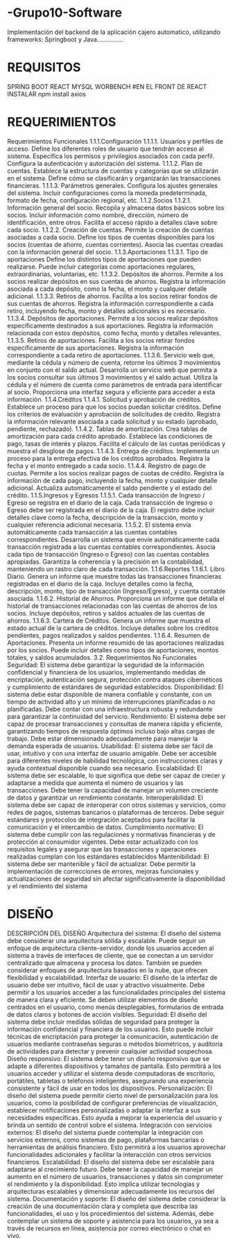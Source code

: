 # -Grupo10-Software
Implementación del backend de la aplicación cajero automatico, utilizando frameworks: Springboot y Java...............


# REQUISITOS
SPRING BOOT
REACT
MYSQL WORBENCH
#EN EL FRONT DE REACT INSTALAR
npm install axios

# REQUERIMIENTOS
 Requerimientos Funcionales
1.1.1.Configuración
1.1.1.1. Usuarios y perfiles de acceso.
Define los diferentes roles de usuario que tendrán acceso al sistema.
Especifica los permisos y privilegios asociados con cada perfil.
Configura la autenticación y autorización del sistema.
1.1.1.2. Plan de cuentas.
Establece la estructura de cuentas y categorías que se utilizarán en el sistema.
Define cómo se clasificarán y organizarán las transacciones financieras.
1.1.1.3. Parámetros generales.
Configura los ajustes generales del sistema.
Incluir configuraciones como la moneda predeterminada, formato de fecha, configuración regional, etc.
1.1.2.Socios
1.1.2.1. Información general del socio.
Recopila y almacena datos básicos sobre los socios.
Incluir información como nombre, dirección, número de identificación, entre otros.
Facilita el acceso rápido a detalles clave sobre cada socio.
1.1.2.2. Creación de cuentas.
Permite la creación de cuentas asociadas a cada socio.
Define los tipos de cuentas disponibles para los socios (cuentas de ahorro, cuentas corrientes).
Asocia las cuentas creadas con la información general del socio.
1.1.3.Aportaciones
1.1.3.1. Tipo de aportaciones
Define los distintos tipos de aportaciones que pueden realizarse.
Puede incluir categorías como aportaciones regulares, extraordinarias, voluntarias, etc.
1.1.3.2. Depósitos de ahorros.
Permite a los socios realizar depósitos en sus cuentas de ahorros.
Registra la información asociada a cada depósito, como la fecha, el monto y cualquier detalle adicional.
1.1.3.3. Retiros de ahorros.
Facilita a los socios retirar fondos de sus cuentas de ahorros.
Registra la información correspondiente a cada retiro, incluyendo fecha, monto y detalles adicionales
si es necesario.
1.1.3.4. Depósitos de aportaciones.
Permite a los socios realizar depósitos específicamente destinados a sus aportaciones.
Registra la información relacionada con estos depósitos, como fecha, monto y detalles relevantes.
1.1.3.5. Retiros de aportaciones.
Facilita a los socios retirar fondos específicamente de sus aportaciones.
Registra la información correspondiente a cada retiro de aportaciones.
1.1.3.6. Servicio web que, mediante la cédula y número de cuenta, retorne los
últimos 3 movimientos en conjunto con el saldo actual.
Desarrolla un servicio web que permita a los socios consultar sus últimos 3 movimientos y el saldo
actual.
Utiliza la cédula y el número de cuenta como parámetros de entrada para identificar al socio.
Proporciona una interfaz segura y eficiente para acceder a esta información.
1.1.4.Créditos
1.1.4.1. Solicitud y aprobación de créditos.
Establece un proceso para que los socios puedan solicitar créditos.
Define los criterios de evaluación y aprobación de solicitudes de crédito.
Registra la información relevante asociada a cada solicitud y su estado (aprobado, pendiente,
rechazado).
1.1.4.2. Tablas de amortización.
Crea tablas de amortización para cada crédito aprobado.
Establece las condiciones de pago, tasas de interés y plazos.
Facilita el cálculo de las cuotas periódicas y muestra el desglose de pagos.
1.1.4.3. Entrega de créditos.
Implementa un proceso para la entrega efectiva de los créditos aprobados.
Registra la fecha y el monto entregado a cada socio.
1.1.4.4. Registro de pago de cuotas.
Permite a los socios realizar pagos de cuotas de crédito.
Registra la información de cada pago, incluyendo la fecha, monto y cualquier detalle adicional.
Actualiza automáticamente el saldo pendiente y el estado del crédito.
1.1.5.Ingresos y Egresos
1.1.5.1. Cada transacción de Ingreso / Egreso se registra en el diario de la caja.
Cada transacción de Ingreso o Egreso debe ser registrada en el diario de la caja.
El registro debe incluir detalles clave como la fecha, descripción de la transacción, monto y cualquier
referencia adicional necesaria.
1.1.5.2. El sistema envía automáticamente cada transacción a las cuentas
contables correspondientes.
Desarrolla un sistema que envíe automáticamente cada transacción registrada a las cuentas contables
correspondientes.
Asocia cada tipo de transacción (Ingreso o Egreso) con las cuentas contables apropiadas.
Garantiza la coherencia y la precisión en la contabilidad, manteniendo un rastro claro de cada
transacción.
1.1.6.Reportes
1.1.6.1. Libro Diario.
Genera un informe que muestre todas las transacciones financieras registradas en el diario de la caja.
Incluye detalles como la fecha, descripción, monto, tipo de transacción (Ingreso/Egreso), y cuenta
contable asociada.
1.1.6.2. Historial de Ahorros.
Proporciona un informe que detalla el historial de transacciones relacionadas con las cuentas de ahorros
de los socios.
Incluye depósitos, retiros y saldos actuales de las cuentas de ahorros.
1.1.6.3. Cartera de Créditos.
Genera un informe que muestra el estado actual de la cartera de créditos.
Incluye detalles sobre los créditos pendientes, pagos realizados y saldos pendientes.
1.1.6.4. Resumen de Aportaciones.
Presenta un informe resumido de las aportaciones realizadas por los socios.
Puede incluir detalles como tipos de aportaciones, montos totales, y saldos acumulados.
3.2. Requerimientos No Funcionales
Seguridad: El sistema debe garantizar la seguridad de la información confidencial y financiera de los
usuarios, implementando medidas de encriptación, autenticación segura, protección contra ataques
cibernéticos y cumplimiento de estándares de seguridad establecidos.
Disponibilidad: El sistema debe estar disponible de manera confiable y constante, con un tiempo de
actividad alto y un mínimo de interrupciones planificadas o no planificadas. Debe contar con una
infraestructura robusta y redundante para garantizar la continuidad del servicio.
Rendimiento: El sistema debe ser capaz de procesar transacciones y consultas de manera rápida y
eficiente, garantizando tiempos de respuesta óptimos incluso bajo altas cargas de trabajo. Debe estar
dimensionado adecuadamente para manejar la demanda esperada de usuarios.
Usabilidad: El sistema debe ser fácil de usar, intuitivo y con una interfaz de usuario amigable. Debe ser
accesible para diferentes niveles de habilidad tecnológica, con instrucciones claras y ayuda contextual
disponible cuando sea necesario.
Escalabilidad: El sistema debe ser escalable, lo que significa que debe ser capaz de crecer y adaptarse
a medida que aumenta el número de usuarios y las transacciones. Debe tener la capacidad de manejar
un volumen creciente de datos y garantizar un rendimiento constante.
Interoperabilidad: El sistema debe ser capaz de interoperar con otros sistemas y servicios, como redes
de pagos, sistemas bancarios o plataformas de terceros. Debe seguir estándares y protocolos de
integración aceptados para facilitar la comunicación y el intercambio de datos.
Cumplimiento normativo: El sistema debe cumplir con las regulaciones y normativas financieras y de
protección al consumidor vigentes. Debe estar actualizado con los requisitos legales y asegurar que las
transacciones y operaciones realizadas cumplan con los estándares establecidos
Mantenibilidad: El sistema debe ser mantenible y fácil de actualizar. Debe permitir la implementación
de correcciones de errores, mejoras funcionales y actualizaciones de seguridad sin afectar
significativamente la disponibilidad y el rendimiento del sistema
# DISEÑO
DESCRIPCIÓN DEL DISEÑO
Arquitectura del sistema: El diseño del sistema debe considerar una arquitectura sólida y escalable.
Puede seguir un enfoque de arquitectura cliente-servidor, donde los usuarios acceden al sistema a través
de interfaces de cliente, que se conectan a un servidor centralizado que almacena y procesa los datos.
También se pueden considerar enfoques de arquitectura basados en la nube, que ofrecen flexibilidad y
escalabilidad.
Interfaz de usuario: El diseño de la interfaz de usuario debe ser intuitivo, fácil de usar y atractivo
visualmente. Debe permitir a los usuarios acceder a las funcionalidades principales del sistema de
manera clara y eficiente. Se deben utilizar elementos de diseño centrados en el usuario, como menús
desplegables, formularios de entrada de datos claros y botones de acción visibles.
Seguridad: El diseño del sistema debe incluir medidas sólidas de seguridad para proteger la información
confidencial y financiera de los usuarios. Esto puede incluir técnicas de encriptación para proteger la
comunicación, autenticación de usuarios mediante contraseñas seguras o métodos biométricos, y
auditoría de actividades para detectar y prevenir cualquier actividad sospechosa.
Diseño responsivo: El sistema debe tener un diseño responsivo que se adapte a diferentes dispositivos
y tamaños de pantalla. Esto permitirá a los usuarios acceder y utilizar el sistema desde computadoras
de escritorio, portátiles, tabletas o teléfonos inteligentes, asegurando una experiencia consistente y fácil
de usar en todos los dispositivos.
Personalización: El diseño del sistema puede permitir cierto nivel de personalización para los usuarios,
como la posibilidad de configurar preferencias de visualización, establecer notificaciones
personalizadas o adaptar la interfaz a sus necesidades específicas. Esto ayuda a mejorar la experiencia
del usuario y brinda un sentido de control sobre el sistema.
Integración con servicios externos: El diseño del sistema puede contemplar la integración con servicios
externos, como sistemas de pago, plataformas bancarias o herramientas de análisis financiero. Esto
permitirá a los usuarios aprovechar funcionalidades adicionales y facilitar la interacción con otros
servicios financieros.
Escalabilidad: El diseño del sistema debe ser escalable para adaptarse al crecimiento futuro. Debe tener
la capacidad de manejar un aumento en el número de usuarios, transacciones y datos sin comprometer
el rendimiento y la disponibilidad. Esto implica utilizar tecnologías y arquitecturas escalables y
dimensionar adecuadamente los recursos del sistema.
Documentación y soporte: El diseño del sistema debe considerar la creación de una documentación
clara y completa que describa las funcionalidades, el uso y los procedimientos del sistema. Además,
debe contemplar un sistema de soporte y asistencia para los usuarios, ya sea a través de recursos en
línea, asistencia por correo electrónico o chat en vivo.
